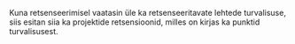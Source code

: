 Kuna retsenseerimisel vaatasin üle ka retsenseeritavate lehtede turvalisuse, siis esitan siia ka projektide retsensioonid, milles on kirjas ka punktid turvalisusest.
